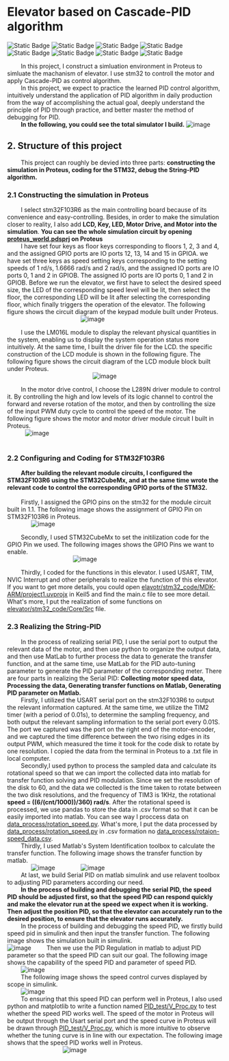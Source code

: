 # Elevator based on Cascade-PID algorithm

![Static Badge](https://img.shields.io/badge/Keil5-make?style=for-the-badge&logo=STM32cubemx&logoColor=white&labelColor=blue&color=darkgreen)
![Static Badge](https://img.shields.io/badge/CubeMX-make?style=for-the-badge&logo=STMicroelectronics&labelColor=rgb(234%2C178%2C0)&color=blue)
![Static Badge](https://img.shields.io/badge/STM32F103R6-make?style=for-the-badge&logo=STMicroelectronics&labelColor=rgb(234%2C178%2C0)&color=gray)
![Static Badge](https://img.shields.io/badge/proteus-make?style=for-the-badge&logo=Proteus&logoColor=yellow&labelColor=yellow&color=yellow)
![Static Badge](https://img.shields.io/badge/matlab-make?style=for-the-badge&logo=matlab&logoColor=yellow&labelColor=yellow&color=orange)
![Static Badge](https://img.shields.io/badge/Python-make?style=for-the-badge&logo=python&labelColor=white&color=blue)
![Static Badge](https://img.shields.io/badge/matplotlib-make?style=for-the-badge&logo=python&logoColor=white&labelColor=blue&color=gray)
![Static Badge](https://img.shields.io/badge/Pandas-make?style=for-the-badge&logo=pandas&labelColor=purple&color=purple)  

&emsp;&emsp; In this project, I construct a simluation environment in Proteus to simluate the machanism of elevator. I use stm32 to controll the motor and apply Cascade-PID as control algorithm.  
&emsp;&emsp; In this project, we expect to practice the learned PID control algorithm, intuitively understand the application of PID algorithm in daily production from the way of accomplishing the actual goal, deeply understand the principle of PID through practice, and better master the method of debugging for PID.  
&emsp;&emsp;  **In the following, you could see the total simulator I build.**
![image](https://github.com/unswimmingduck/Cascade-PID_Elevator/blob/main/reslut.gif)

## 2. Structure of this project
&emsp;&emsp; This project can roughly be devied into three parts: **constructing the simulation in Proteus, coding for the STM32, debug the String-PID algorithm.**

### 2.1 Constructing the simulation in Proteus
&emsp;&emsp; I select stm32F103R6 as the main controlling board because of its convenience and easy-controlling. Besides, in order to make the simulation closer to reality, I also add **LCD, Key, LED, Motor Drive, and Motor into the simulation**. **You can see the whole simulation circuit by opening [proteus_world.pdsprj](https://github.com/unswimmingduck/Elevator/blob/main/proteus_world.pdsprj) on Proteus**  
&emsp;&emsp; I have set four keys as floor keys corresponding to floors 1, 2, 3 and 4, and the assigned GPIO ports are IO ports 12, 13, 14 and 15 in GPIOA. we have set three keys as speed setting keys corresponding to the setting speeds of 1 rd/s, 1.6666 rad/s and 2 rad/s, and the assigned IO ports are IO ports 0, 1 and 2 in GPIOB. The assigned IO ports are IO ports 0, 1 and 2 in GPIOB. Before we run the elevator, we first have to select the desired speed size, the LED of the corresponding speed level will be lit, then select the floor, the corresponding LED will be lit after selecting the corresponding floor, which finally triggers the operation of the elevator. The following figure shows the circuit diagram of the keypad module built under Proteus.  
&emsp;&emsp;&emsp;&emsp;&emsp;&emsp;&emsp;&emsp;&emsp;&emsp;&emsp;&emsp; ![image](https://github.com/unswimmingduck/Elevator/assets/111033998/1d08ea34-c1e0-4db5-91ca-4befd6247db6)

&emsp;&emsp; I use the LM016L module to display the relevant physical quantities in the system, enabling us to display the system operation status more intuitively. At the same time, I built the driver file for the LCD. the specific construction of the LCD module is shown in the following figure. The following figure shows the circuit diagram of the LCD module block built under Proteus.  
&emsp;&emsp;&emsp;&emsp;&emsp;&emsp;&emsp;&emsp;&emsp;&emsp;&emsp;&emsp;&emsp;&emsp; ![image](https://github.com/unswimmingduck/Elevator/assets/111033998/06b05eb2-fa4f-46c3-84ad-ec478aeb2939)

&emsp;&emsp; In the motor drive control, I choose the L289N driver module to control it. By controlling the high and low levels of its logic channel to control the forward and reverse rotation of the motor, and then by controlling the size of the input PWM duty cycle to control the speed of the motor. The following figure shows the motor and motor driver module circuit I built in Proteus.  
&emsp;&emsp;&emsp;![image](https://github.com/unswimmingduck/Elevator/assets/111033998/4b65f080-cd07-47d6-8251-da38bf097e5a)  
&emsp;&emsp;&emsp;

  
### 2.2 Configuring and Coding for STM32F103R6
&emsp;&emsp; **After building the relevant module circuits, I configured the STM32F103R6 using the STM32CubeMx, and at the same time wrote the relevant code to control the corresponding GPIO ports of the STM32.**  
&emsp;&emsp;  
&emsp;&emsp; Firstly, I assigned the GPIO pins on the stm32 for the module circuit built in 1.1. The following image shows the assignment of GPIO Pin on STM32F103R6 in Proteus.  
&emsp;&emsp;&emsp;&emsp;![image](https://github.com/unswimmingduck/Elevator/assets/111033998/93f52615-bc08-4921-88d3-d0e00460b1c0)

 &emsp;&emsp; Secondly, I used STM32CubeMx to set the initilization code for the GPIO Pin we used. The following images shows the GPIO Pins we want to enable.  
 &emsp;&emsp;&emsp;&emsp;&emsp;&emsp;&emsp;&emsp;&emsp;&emsp;&emsp;![image](https://github.com/unswimmingduck/Elevator/assets/111033998/82da182f-642c-42ea-b630-2d99be22f245)

  &emsp;&emsp; Thirdly, I coded for the functions in this elevator. I used USART, TIM, NVIC Interrupt and other peripherals to realize the function of this elevator. If you want to get more details, you could open [elavotr/stm32_code/MDK-ARM/project1.uvprojx](https://github.com/unswimmingduck/Elevator/blob/main/stm32_code/MDK-ARM/project1.uvprojx) in Keil5 and find the main.c file to see more detail. What's more, I put the realization of some functions on [elevator/stm32_code/Core/Src](https://github.com/unswimmingduck/Elevator/tree/main/stm32_code/Core/Src) file. 

 ### 2.3 Realizing the String-PID
&emsp;&emsp; In the process of realizing serial PID, I use the serial port to output the relevant data of the motor, and then use python to organize the output data, and then use MatLab to further process the data to generate the transfer function, and at the same time, use MatLab for the PID auto-tuning parameter to generate the PID parameter of the corresponding meter. There are four parts in realizing the Serial PID: **Collecting motor speed data, Processing the data, Generating transfer functions on Matlab, Generating PID parameter on Matlab.**  
&emsp;&emsp; Firstly, I utilized the USART serial port on the stm32F103R6 to output the relevant information captured. At the same time, we utilize the TIM2 timer (with a period of 0.01s), to determine the sampling frequency, and both output the relevant sampling information to the serial port every 0.01S. The port we captured was the port on the right end of the motor-encoder, and we captured the time difference between the two rising edges in its output PWM, which measured the time it took for the code disk to rotate by one resolution. I copied the data from the terminal in Proteus to a .txt file in local computer.  
&emsp;&emsp; Secondly,I used python to process the sampled data and calculate its rotational speed so that we can import the collected data into matlab for transfer function solving and PID modulation. Since we set the resolution of the disk to 60, and the data we collected is the time taken to rotate between the two disk resolutions, and the frequency of TIM3 is 1KHz, the rotational **speed = ((6/(cnt/1000))/360) rad/s**. After the rotational speed is processed, we use pandas to store the data in .csv format so that it can be easily imported into matlab. You can see way I proccess data on [data_process/rotation_speed.py](https://github.com/unswimmingduck/Elevator/blob/main/data_process/rotation_speed.py). What's more, I put the data processed by [data_process/rotation_speed.py](https://github.com/unswimmingduck/Elevator/blob/main/data_process/rotation_speed.py) in .csv formation no [data_process/rotaion-speed_data.csv](https://github.com/unswimmingduck/Elevator/blob/main/data_process/rotaion-speed_data.csv).   
&emsp;&emsp; Thirdly, I used Matlab's System Identification toolbox to calculate the transfer function. The following image shows the transfer function by matlab.  
 &emsp;&emsp;&emsp;&emsp;![image](https://github.com/unswimmingduck/Elevator/assets/111033998/3d62afcd-1bd0-42ee-a54a-3e1477576c5a)
 &emsp;&emsp;&emsp;&emsp;![image](https://github.com/unswimmingduck/Elevator/assets/111033998/8b3677b1-d73d-48bb-962c-9528419616db)  
&emsp;&emsp; At last, we build Serial PID on matlab simulink and use relavent toolbox to adjusting PID parameters according our need.  
&emsp;&emsp; **In the process of building and debugging the serial PID, the speed PID should be adjusted first, so that the speed PID can respond quickly and make the elevator run at the speed we expect when it is working. Then adjust the position PID, so that the elevator can accurately run to the desired position, to ensure that the elevator runs accurately.**  
&emsp;&emsp; In the process of building and debugging the speed PID, we firstly build speed pid in simulink and then input the transfer function. The following image shows the simulation built in simulink.  
![image](https://github.com/unswimmingduck/Elevator/assets/111033998/da7b2295-c61f-4919-8554-a5d55ccb74a6)
&emsp;&emsp; Then we use the PID Regulation in matlab to adjust PID parameter so that the speed PID can suit our goal. The following image shows the capability of the speed PID and parameter of speed PID.  
&emsp;&emsp; ![image](https://github.com/unswimmingduck/Elevator/assets/111033998/63e8ccc0-2173-482b-9731-f108f2bf1ed3)  
&emsp;&emsp; The following image shows the speed control curves displayed by scope in simulink.  
&emsp;&emsp; ![image](https://github.com/unswimmingduck/Elevator/assets/111033998/fcd7d9e1-7a6d-4d3b-918c-42b6f39c8b3c)  
&emsp;&emsp; To ensuring that this speed PID can perform well in Proteus, I also used python and matplotlib to write a function named [PID_test/V_Proc.py](https://github.com/unswimmingduck/Elevator/blob/main/PID_test/V_Proc.py) to test whether the speed PID works well. The speed of the motor in Proteus will be output through the Usart serial port and the speed curve in Proteus will be drawn through [PID_test/V_Proc.py](https://github.com/unswimmingduck/Elevator/blob/main/PID_test/V_Proc.py), which is more intuitive to observe whether the tuning curve is in line with our expectation. The following image shows that the speed PID works well in Proteus.  
&emsp;&emsp;&emsp;&emsp;&emsp;&emsp;&emsp;&emsp;&emsp; ![image](https://github.com/unswimmingduck/Elevator/assets/111033998/60a19a1b-1887-4579-aa7f-ddb3f382145b)








